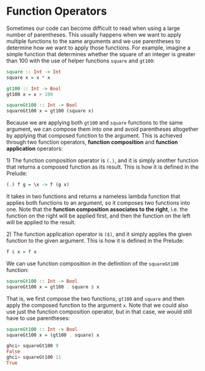 # Function Operators

Sometimes our code can become difficult to read when using a large number of parentheses. This usually happens when we want to apply multiple functions to the same arguments and we use parentheses to determine how we want to apply those functions. For example, imagine a simple function that determines whether the square of an integer is greater than 100 with the use of helper functions `square` and `gt100`:

```haskell
square :: Int -> Int
square x = x * x

gt100 :: Int -> Bool
gt100 x = x > 100

squareGt100 :: Int -> Bool
squareGt100 x = gt100 (square x)
```

Because we are applying both `gt100` and `square` functions to the same argument, we can compose them into one and avoid parentheses altogether by applying that composed function to the argument. This is achieved through two function operators, **function composition** and **function application** operators:

1\) The function composition operator is `(.)`, and it is simply another function that returns a composed function as its result. This is how it is defined in the Prelude:

```haskell
(.) f g = \x -> f (g x)
```

It takes in two functions and returns a nameless lambda function that applies both functions to an argument, so it composes two functions into one. Note that the **function composition associates to the right**, i.e. the function on the right will be applied first, and then the function on the left will be applied to the result.

2\) The function application operator is `($)`, and it simply applies the given function to the given argument. This is how it is defined in the Prelude:

```haskell
f $ x = f x
```

We can use function composition in the definition of the `squareGt100` function:

```haskell
squareGt100 :: Int -> Bool
squareGt100 x = gt100 . square $ x
```

That is, we first compose the two functions, `gt100` and `square` and then apply the composed function to the argument `x`. Note that we could also use just the function composition operator, but in that case, we would still have to use parentheses:

```haskell
squareGt100 :: Int -> Bool
squareGt100 x = (gt100 . square) x

ghci> squareGt100 9
False
ghci> squareGt100 11
True
```
